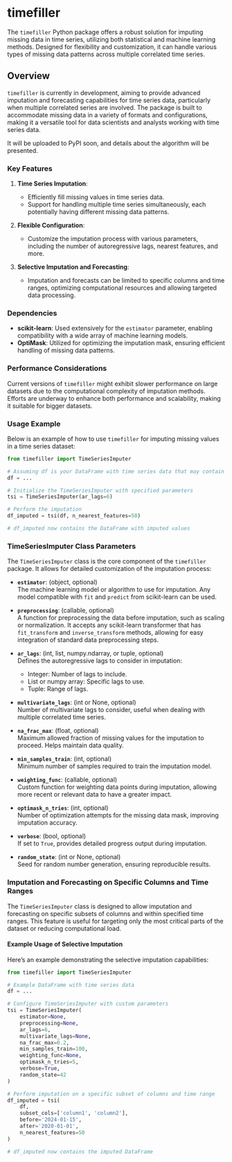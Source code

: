 # timefiller
The `timefiller` Python package offers a robust solution for imputing missing data in time series, utilizing both statistical and machine learning methods. Designed for flexibility and customization, it can handle various types of missing data patterns across multiple correlated time series.

## Overview

`timefiller` is currently in development, aiming to provide advanced imputation and forecasting capabilities for time series data, particularly when multiple correlated series are involved. The package is built to accommodate missing data in a variety of formats and configurations, making it a versatile tool for data scientists and analysts working with time series data.

It will be uploaded to PyPI soon, and details about the algorithm will be presented.

### Key Features

1. **Time Series Imputation**: 
   - Efficiently fill missing values in time series data.
   - Support for handling multiple time series simultaneously, each potentially having different missing data patterns.

2. **Flexible Configuration**: 
   - Customize the imputation process with various parameters, including the number of autoregressive lags, nearest features, and more.

3. **Selective Imputation and Forecasting**: 
   - Imputation and forecasts can be limited to specific columns and time ranges, optimizing computational resources and allowing targeted data processing.

### Dependencies

- **scikit-learn**: Used extensively for the `estimator` parameter, enabling compatibility with a wide array of machine learning models.
- **OptiMask**: Utilized for optimizing the imputation mask, ensuring efficient handling of missing data patterns.

### Performance Considerations

Current versions of `timefiller` might exhibit slower performance on large datasets due to the computational complexity of imputation methods. Efforts are underway to enhance both performance and scalability, making it suitable for bigger datasets.

### Usage Example

Below is an example of how to use `timefiller` for imputing missing values in a time series dataset:

```python
from timefiller import TimeSeriesImputer

# Assuming df is your DataFrame with time series data that may contain missing values
df = ...

# Initialize the TimeSeriesImputer with specified parameters
tsi = TimeSeriesImputer(ar_lags=6)

# Perform the imputation
df_imputed = tsi(df, n_nearest_features=50)

# df_imputed now contains the DataFrame with imputed values
```

### TimeSeriesImputer Class Parameters

The `TimeSeriesImputer` class is the core component of the `timefiller` package. It allows for detailed customization of the imputation process:

- **`estimator`**: (object, optional)  
  The machine learning model or algorithm to use for imputation. Any model compatible with `fit` and `predict` from scikit-learn can be used.

- **`preprocessing`**: (callable, optional)  
  A function for preprocessing the data before imputation, such as scaling or normalization. It accepts any scikit-learn transformer that has `fit_transform` and `inverse_transform` methods, allowing for easy integration of standard data preprocessing steps.

- **`ar_lags`**: (int, list, numpy.ndarray, or tuple, optional)  
  Defines the autoregressive lags to consider in imputation:
  - Integer: Number of lags to include.
  - List or numpy array: Specific lags to use.
  - Tuple: Range of lags.

- **`multivariate_lags`**: (int or None, optional)  
  Number of multivariate lags to consider, useful when dealing with multiple correlated time series.

- **`na_frac_max`**: (float, optional)  
  Maximum allowed fraction of missing values for the imputation to proceed. Helps maintain data quality.

- **`min_samples_train`**: (int, optional)  
  Minimum number of samples required to train the imputation model.

- **`weighting_func`**: (callable, optional)  
  Custom function for weighting data points during imputation, allowing more recent or relevant data to have a greater impact.

- **`optimask_n_tries`**: (int, optional)  
  Number of optimization attempts for the missing data mask, improving imputation accuracy.

- **`verbose`**: (bool, optional)  
  If set to `True`, provides detailed progress output during imputation.

- **`random_state`**: (int or None, optional)  
  Seed for random number generation, ensuring reproducible results.

### Imputation and Forecasting on Specific Columns and Time Ranges

The `TimeSeriesImputer` class is designed to allow imputation and forecasting on specific subsets of columns and within specified time ranges. This feature is useful for targeting only the most critical parts of the dataset or reducing computational load.

#### Example Usage of Selective Imputation

Here’s an example demonstrating the selective imputation capabilities:

```python
from timefiller import TimeSeriesImputer

# Example DataFrame with time series data
df = ...

# Configure TimeSeriesImputer with custom parameters
tsi = TimeSeriesImputer(
    estimator=None,
    preprocessing=None,
    ar_lags=6,
    multivariate_lags=None,
    na_frac_max=0.2,
    min_samples_train=100,
    weighting_func=None,
    optimask_n_tries=5,
    verbose=True,
    random_state=42
)

# Perform imputation on a specific subset of columns and time range
df_imputed = tsi(
    df, 
    subset_cols=['column1', 'column2'],
    before='2024-01-15',
    after='2020-01-01',
    n_nearest_features=50
)

# df_imputed now contains the imputed DataFrame
```
